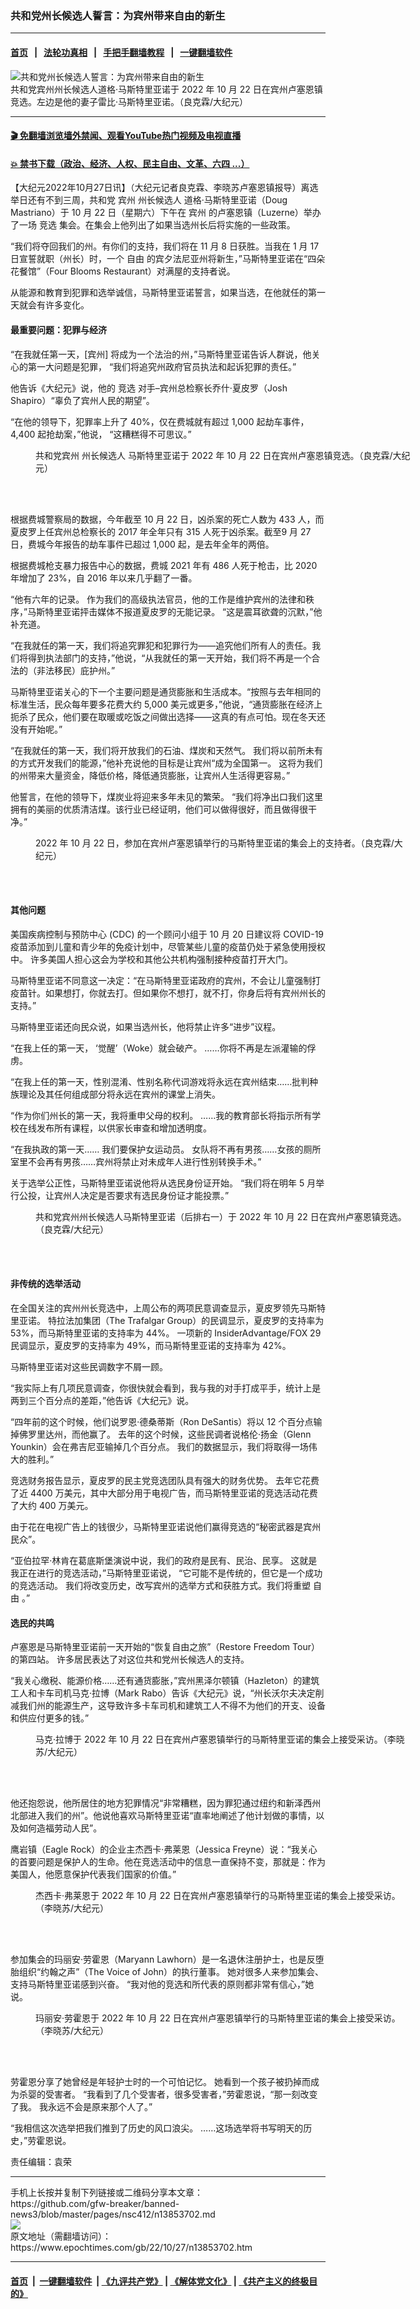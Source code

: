 ### 共和党州长候选人誓言：为宾州带来自由的新生
------------------------

#### [首页](https://github.com/gfw-breaker/banned-news3/blob/master/README.md) &nbsp;&nbsp;|&nbsp;&nbsp; [法轮功真相](https://github.com/begood0513/basic/blob/master/README.md)  &nbsp;&nbsp;|&nbsp;&nbsp; [手把手翻墙教程](https://github.com/gfw-breaker/guides/wiki)  &nbsp;&nbsp;|&nbsp;&nbsp; [一键翻墙软件](https://github.com/gfw-breaker/nogfw/blob/master/README.md)  



<div><img alt="共和党州长候选人誓言：为宾州带来自由的新生" class="attachment-djy_600_400 size-djy_600_400 wp-post-image" src="https://i.epochtimes.com/assets/uploads/2022/10/id13853705-P1-Doug-Mastriano-and-Rebbie-Mastrano-600x400.jpg"/>
<div class="caption">
 共和党宾州州长候选人道格·马斯特里亚诺于 2022 年 10 月 22 日在宾州卢塞恩镇竞选。左边是他的妻子雷比·马斯特里亚诺。（良克霖/大纪元）
</div></div><hr/>

#### [ 🎬  免翻墙浏览墙外禁闻、观看YouTube热门视频及电视直播](https://github.com/gfw-breaker/HelloWorld)

#### [ 💥  禁书下载（政治、经济、人权、民主自由、文革、六四 ...）](https://github.com/gfw-breaker/books/blob/master/README.md)

<div><p>
 【大纪元2022年10月27日讯】（大纪元记者良克霖、李晓苏卢塞恩镇报导）离选举日还有不到三周，共和党
 <ok href="https://www.epochtimes.com/gb/tag/%E5%AE%BE%E5%B7%9E.html">
  宾州
 </ok>
 <ok href="https://www.epochtimes.com/gb/tag/%E5%B7%9E%E9%95%BF%E5%80%99%E9%80%89%E4%BA%BA.html">
  州长候选人
 </ok>
 道格·马斯特里亚诺（Doug Mastriano）于 10 月 22 日（星期六）下午在
 <ok href="https://www.epochtimes.com/gb/tag/%E5%AE%BE%E5%B7%9E.html">
  宾州
 </ok>
 的卢塞恩镇（Luzerne）举办了一场
 <ok href="https://www.epochtimes.com/gb/tag/%E7%AB%9E%E9%80%89.html">
  竞选
 </ok>
 集会。在集会上他列出了如果当选州长后将实施的一些政策。
</p>
<p>
 “我们将夺回我们的州。有你们的支持，我们将在 11 月 8 日获胜。当我在 1 月 17 日宣誓就职（州长）时，一个
 <ok href="https://www.epochtimes.com/gb/tag/%E8%87%AA%E7%94%B1.html">
  自由
 </ok>
 的宾夕法尼亚州将新生，”马斯特里亚诺在“四朵花餐馆”（Four Blooms Restaurant）对满屋的支持者说。
</p>
<p>
 从能源和教育到犯罪和选举诚信，马斯特里亚诺誓言，如果当选，在他就任的第一天就会有许多变化。
</p>
<h4>
 最重要问题：犯罪与经济
</h4>
<p>
 “在我就任第一天，[宾州] 将成为一个法治的州，”马斯特里亚诺告诉人群说，他关心的第一大问题是犯罪， “我们将追究州政府官员执法和起诉犯罪的责任。”
</p>
<p>
 他告诉《大纪元》说，他的
 <ok href="https://www.epochtimes.com/gb/tag/%E7%AB%9E%E9%80%89.html">
  竞选
 </ok>
 对手–宾州总检察长乔什·夏皮罗（Josh Shapiro）“辜负了宾州人民的期望”。
</p>
<p>
 “在他的领导下，犯罪率上升了 40%，仅在费城就有超过 1,000 起劫车事件，4,400 起抢劫案，”他说， “这糟糕得不可思议。”
</p>
<figure aria-describedby="caption-attachment-13853713" class="wp-caption aligncenter" id="attachment_13853713" style="width: 600px">
 <ok href="https://i.epochtimes.com/assets/uploads/2022/10/id13853713-P2-Doug-Mastriano-campaign-e1666843365854.jpg" target="_blank">
  <img alt="" class="size-full wp-image-13853713" src="https://i.epochtimes.com/assets/uploads/2022/10/id13853713-P2-Doug-Mastriano-campaign-e1666843365854.jpg"/>
 </ok>
 <br/><figcaption class="wp-caption-text" id="caption-attachment-13853713">
  共和党宾州
  <ok href="https://www.epochtimes.com/gb/tag/%E5%B7%9E%E9%95%BF%E5%80%99%E9%80%89%E4%BA%BA.html">
   州长候选人
  </ok>
  马斯特里亚诺于 2022 年 10 月 22 日在宾州卢塞恩镇竞选。（良克霖/大纪元）
 </figcaption><br/>
</figure><br/>
<p>
 根据费城警察局的数据，今年截至 10 月 22 日，凶杀案的死亡人数为 433 人，而夏皮罗上任宾州总检察长的 2017 年全年只有 315 人死于凶杀案。截至9 月 27 日，费城今年报告的劫车事件已超过 1,000 起，是去年全年的两倍。
</p>
<p>
 根据费城枪支暴力报告中心的数据，费城 2021 年有 486 人死于枪击，比 2020 年增加了 23%，自 2016 年以来几乎翻了一番。
</p>
<p>
 “他有六年的记录。 作为我们的高级执法官员，他的工作是维护宾州的法律和秩序，”马斯特里亚诺抨击媒体不报道夏皮罗的无能记录。 “这是震耳欲聋的沉默，”他补充道。
</p>
<p>
 “在我就任的第一天，我们将追究罪犯和犯罪行为——追究他们所有人的责任。我们将得到执法部门的支持，”他说，“从我就任的第一天开始，我们将不再是一个合法的（非法移民）庇护州。”
</p>
<p>
 马斯特里亚诺关心的下一个主要问题是通货膨胀和生活成本。“按照与去年相同的标准生活，民众每年要多花费大约 5,000 美元或更多，”他说，“通货膨胀在经济上扼杀了民众，他们要在取暖或吃饭之间做出选择——这真的有点可怕。现在冬天还没有开始呢。”
</p>
<p>
 “在我就任的第一天，我们将开放我们的石油、煤炭和天然气。 我们将以前所未有的方式开发我们的能源，”他补充说他的目标是让宾州“成为全国第一。 这将为我们的州带来大量资金，降低价格，降低通货膨胀，让宾州人生活得更容易。”
</p>
<p>
 他誓言，在他的领导下，煤炭业将迎来多年未见的繁荣。 “我们将净出口我们这里拥有的美丽的优质清洁煤。该行业已经证明，他们可以做得很好，而且做得很干净。”
</p>
<figure aria-describedby="caption-attachment-13853721" class="wp-caption aligncenter" id="attachment_13853721" style="width: 600px">
 <ok href="https://i.epochtimes.com/assets/uploads/2022/10/id13853721-P4-suppoters-for-Mastriano-e1666844121532.jpg" target="_blank">
  <img alt="" class="size-full wp-image-13853721" src="https://i.epochtimes.com/assets/uploads/2022/10/id13853721-P4-suppoters-for-Mastriano-e1666844121532.jpg"/>
 </ok>
 <br/><figcaption class="wp-caption-text" id="caption-attachment-13853721">
  2022 年 10 月 22 日，参加在宾州卢塞恩镇举行的马斯特里亚诺的集会上的支持者。（良克霖/大纪元）
 </figcaption><br/>
</figure><br/>
<h4>
 其他问题
</h4>
<p>
 美国疾病控制与预防中心 (CDC) 的一个顾问小组于 10 月 20 日建议将 COVID-19 疫苗添加到儿童和青少年的免疫计划中，尽管某些儿童的疫苗仍处于紧急使用授权中。 许多美国人担心这会为学校和其他公共机构强制接种疫苗打开大门。
</p>
<p>
 马斯特里亚诺不同意这一决定：“在马斯特里亚诺政府的宾州，不会让儿童强制打疫苗针。如果想打，你就去打。但如果你不想打，就不打，你身后将有宾州州长的支持。”
</p>
<p>
 马斯特里亚诺还向民众说，如果当选州长，他将禁止许多“进步”议程。
</p>
<p>
 “在我上任的第一天， ‘觉醒’（Woke）就会破产。 ……你将不再是左派灌输的俘虏。
</p>
<p>
 “在我上任的第一天，性别混淆、性别名称代词游戏将永远在宾州结束……批判种族理论及其任何组成部分将永远在宾州的课堂上消失。
</p>
<p>
 “作为你们州长的第一天，我将重申父母的权利。 ……我的教育部长将指示所有学校在线发布所有课程，以供家长审查和增加透明度。
</p>
<p>
 “在我执政的第一天…… 我们要保护女运动员。 女队将不再有男孩……女孩的厕所室里不会再有男孩……宾州将禁止对未成年人进行性别转换手术。”
</p>
<p>
 关于选举公正性，马斯特里亚诺说他将从选民身份证开始。 “我们将在明年 5 月举行公投，让宾州人决定是否要求有选民身份证才能投票。”
</p>
<figure aria-describedby="caption-attachment-13853720" class="wp-caption aligncenter" id="attachment_13853720" style="width: 600px">
 <ok href="https://i.epochtimes.com/assets/uploads/2022/10/id13853720-P3-Doug-Mastriano-campaign-e1666843989857.jpg" target="_blank">
  <img alt="" class="size-full wp-image-13853720" src="https://i.epochtimes.com/assets/uploads/2022/10/id13853720-P3-Doug-Mastriano-campaign-e1666843989857.jpg"/>
 </ok>
 <br/><figcaption class="wp-caption-text" id="caption-attachment-13853720">
  共和党宾州州长候选人马斯特里亚诺（后排右一）于 2022 年 10 月 22 日在宾州卢塞恩镇竞选。（良克霖/大纪元）
 </figcaption><br/>
</figure><br/>
<h4>
 非传统的选举活动
</h4>
<p>
 在全国关注的宾州州长竞选中，上周公布的两项民意调查显示，夏皮罗领先马斯特里亚诺。 特拉法加集团（The Trafalgar Group）的民调显示，夏皮罗的支持率为 53%，而马斯特里亚诺的支持率为 44%。 一项新的 InsiderAdvantage/FOX 29 民调显示，夏皮罗的支持率为 49%，而马斯特里亚诺的支持率为 42%。
</p>
<p>
 马斯特里亚诺对这些民调数字不屑一顾。
</p>
<p>
 “我实际上有几项民意调查，你很快就会看到，我与我的对手打成平手，统计上是两到三个百分点的差距，”他告诉《大纪元》说。
</p>
<p>
 “四年前的这个时候，他们说罗恩·德桑蒂斯（Ron DeSantis）将以 12 个百分点输掉佛罗里达州，而他赢了。 去年的这个时候，这些民调者说格伦·扬金（Glenn Younkin）会在弗吉尼亚输掉几个百分点。 我们的数据显示，我们将取得一场伟大的胜利。”
</p>
<p>
 竞选财务报告显示，夏皮罗的民主党竞选团队具有强大的财务优势。 去年它花费了近 4400 万美元，其中大部分用于电视广告，而马斯特里亚诺的竞选活动花费了大约 400 万美元。
</p>
<p>
 由于花在电视广告上的钱很少，马斯特里亚诺说他们赢得竞选的“秘密武器是宾州民众”。
</p>
<p>
 “亚伯拉罕·林肯在葛底斯堡演说中说，我们的政府是民有、民治、民享。 这就是我正在进行的竞选活动，”马斯特里亚诺说， “它可能不是传统的，但它是一个成功的竞选活动。 我们将改变历史，改写宾州的选举方式和获胜方式。我们将重塑
 <ok href="https://www.epochtimes.com/gb/tag/%E8%87%AA%E7%94%B1.html">
  自由
 </ok>
 。”
</p>
<h4>
 选民的共鸣
</h4>
<p>
 卢塞恩是马斯特里亚诺前一天开始的“恢复自由之旅”（Restore Freedom Tour）的第四站。 许多居民表达了对这位共和党州长候选人的支持。
</p>
<p>
 “我关心缴税、能源价格……还有通货膨胀，”宾州黑泽尔顿镇（Hazleton）的建筑工人和卡车司机马克·拉博（Mark Rabo）告诉《大纪元》说，“州长沃尔夫决定削减我们州的能源生产，这导致许多卡车司机和建筑工人不得不为他们的开支、设备和供应付更多的钱。”
</p>
<figure aria-describedby="caption-attachment-13853723" class="wp-caption aligncenter" id="attachment_13853723" style="width: 600px">
 <ok href="https://i.epochtimes.com/assets/uploads/2022/10/id13853723-P5-Mark-Rabo-e1666844209650.jpg" target="_blank">
  <img alt="" class="size-full wp-image-13853723" src="https://i.epochtimes.com/assets/uploads/2022/10/id13853723-P5-Mark-Rabo-e1666844209650.jpg"/>
 </ok>
 <br/><figcaption class="wp-caption-text" id="caption-attachment-13853723">
  马克·拉博于 2022 年 10 月 22 日在宾州卢塞恩镇举行的马斯特里亚诺的集会上接受采访。（李晓苏/大纪元）
 </figcaption><br/>
</figure><br/>
<p>
 他还抱怨说，他所居住的地方犯罪情况“非常糟糕，因为罪犯通过纽约和新泽西州北部进入我们的州”。他说他喜欢马斯特里亚诺“直率地阐述了他计划做的事情，以及如何造福劳动人民”。
</p>
<p>
 鹰岩镇（Eagle Rock）的企业主杰西卡·弗莱恩（Jessica Freyne）说：“我关心的首要问题是保护人的生命。他在竞选活动中的信息一直保持不变，那就是：作为美国人，他愿意保护代表我们国家的价值。”
</p>
<figure aria-describedby="caption-attachment-13853724" class="wp-caption aligncenter" id="attachment_13853724" style="width: 600px">
 <ok href="https://i.epochtimes.com/assets/uploads/2022/10/id13853724-P6-Jessica-Freyne-e1666844288939.jpg" target="_blank">
  <img alt="" class="size-full wp-image-13853724" src="https://i.epochtimes.com/assets/uploads/2022/10/id13853724-P6-Jessica-Freyne-e1666844288939.jpg"/>
 </ok>
 <br/><figcaption class="wp-caption-text" id="caption-attachment-13853724">
  杰西卡·弗莱恩于 2022 年 10 月 22 日在宾州卢塞恩镇举行的马斯特里亚诺的集会上接受采访。（李晓苏/大纪元）
 </figcaption><br/>
</figure><br/>
<p>
 参加集会的玛丽安·劳霍恩（Maryann Lawhorn）是一名退休注册护士，也是反堕胎组织“约翰之声”（The Voice of John）的执行董事。 她对很多人来参加集会、支持马斯特里亚诺感到兴奋。 “我对他的竞选和所代表的原则都非常有信心，”她说。
</p>
<figure aria-describedby="caption-attachment-13853725" class="wp-caption aligncenter" id="attachment_13853725" style="width: 600px">
 <ok href="https://i.epochtimes.com/assets/uploads/2022/10/id13853725-P7-Maryann-Lawhon-e1666844366640.jpg" target="_blank">
  <img alt="" class="size-full wp-image-13853725" src="https://i.epochtimes.com/assets/uploads/2022/10/id13853725-P7-Maryann-Lawhon-e1666844366640.jpg"/>
 </ok>
 <br/><figcaption class="wp-caption-text" id="caption-attachment-13853725">
  玛丽安·劳霍恩于 2022 年 10 月 22 日在宾州卢塞恩镇举行的马斯特里亚诺的集会上接受采访。（李晓苏/大纪元）
 </figcaption><br/>
</figure><br/>
<p>
 劳霍恩分享了她曾经是年轻护士时的一个可怕记忆。 她看到一个孩子被扔掉而成为杀婴的受害者。 “我看到了几个受害者，很多受害者，”劳霍恩说，“那一刻改变了我。 我永远不会是原来那个人了。”
</p>
<p>
 “我相信这次选举把我们推到了历史的风口浪尖。 ……这场选举将书写明天的历史，”劳霍恩说。
</p>
<p>
 责任编辑：袁荣
</p>
</div>
<hr/>
手机上长按并复制下列链接或二维码分享本文章：<br/>
https://github.com/gfw-breaker/banned-news3/blob/master/pages/nsc412/n13853702.md <br/>
<a href='https://github.com/gfw-breaker/banned-news3/blob/master/pages/nsc412/n13853702.md'><img src='https://github.com/gfw-breaker/banned-news3/blob/master/pages/nsc412/n13853702.md.png'/></a> <br/>
原文地址（需翻墙访问）：https://www.epochtimes.com/gb/22/10/27/n13853702.htm


------------------------
#### [首页](https://github.com/gfw-breaker/banned-news3/blob/master/README.md) &nbsp;|&nbsp; [一键翻墙软件](https://github.com/gfw-breaker/nogfw/blob/master/README.md) &nbsp;| [《九评共产党》](https://github.com/gfw-breaker/9ping.md/blob/master/README.md#九评之一评共产党是什么) | [《解体党文化》](https://github.com/gfw-breaker/jtdwh.md/blob/master/README.md) | [《共产主义的终极目的》](https://github.com/gfw-breaker/gczydzjmd.md/blob/master/README.md)


<img src='http://gfw-breaker.win/banned-news3/pages/nsc412/n13853702.md' width='0px' height='0px'/>
